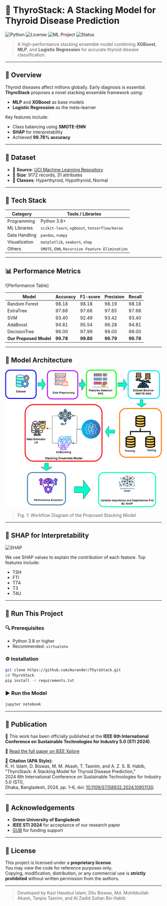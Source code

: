 
# 🧠 ThyroStack: A Stacking Model for Thyroid Disease Prediction

![Python](https://img.shields.io/badge/Python-3.8%2B-blue)
![License](https://img.shields.io/badge/License-MIT-green)
![ML Project](https://img.shields.io/badge/ML-Ensemble%20Learning-orange)
![Status](https://img.shields.io/badge/Status-Completed-brightgreen)

> A high-performance stacking ensemble model combining **XGBoost**, **MLP**, and **Logistic Regression** for accurate thyroid disease classification.

---

## 📌 Overview

Thyroid diseases affect millions globally. Early diagnosis is essential. **ThyroStack** proposes a novel stacking ensemble framework using:
- **MLP** and **XGBoost** as base models
- **Logistic Regression** as the meta-learner

Key features include:
- Class balancing using **SMOTE-ENN**
- **SHAP** for interpretability
- Achieved **99.78% accuracy**

---

## 📁 Dataset

- 📌 **Source**: [UCI Machine Learning Repository](https://archive.ics.uci.edu/ml/datasets/thyroid+disease)
- 🔢 **Size**: 9172 records, 31 attributes
- 🎯 **Classes**: Hyperthyroid, Hypothyroid, Normal

---

## 🔧 Tech Stack

| Category         | Tools / Libraries                          |
|------------------|--------------------------------------------|
| Programming      | Python 3.8+                                |
| ML Libraries     | `scikit-learn`, `xgboost`, `tensorflow/keras` |
| Data Handling    | `pandas`, `numpy`                          |
| Visualization    | `matplotlib`, `seaborn`, `shap`            |
| Others           | `SMOTE`, `ENN`, `Recursive Feature Elimination` |

---

## 📊 Performance Metrics

![Performance Table]

| Model              | Accuracy | F1-score | Precision | Recall |
|--------------------|----------|----------|-----------|--------|
| Random Forest      | 98.18    | 98.18    | 98.19     | 98.18  |
| ExtraTree          | 97.68    | 97.66    | 97.65     | 97.68  |
| SVM                | 93.40    | 92.49    | 93.42     | 93.40  |
| AdaBoost           | 94.81    | 95.54    | 96.28     | 94.81  |
| DecisionTree       | 98.00    | 97.99    | 98.00     | 98.00  |
| **Our Proposed Model** | **99.78** | **99.80** | **99.79** | **99.78** |

---

## 🧠 Model Architecture

![Workflow Diagram](./workflow_diagram.png)

> Fig. 1: Workflow Diagram of the Proposed Stacking Model

---

## 🧬 SHAP for Interpretability

![SHAP](https://raw.githubusercontent.com/slundberg/shap/master/docs/artwork/shap_diagram.png)

We use SHAP values to explain the contribution of each feature. Top features include:
- TSH
- FTI
- TT4
- T3
- T4U

---

## 🚀 Run This Project

### 🔍 Prerequisites
- Python 3.8 or higher
- Recommended: `virtualenv`

### ⚙️ Installation

```bash
git clone https://github.com/Aurander/ThyroStack.git
cd ThyroStack
pip install -r requirements.txt
```

### ▶️ Run the Model

```bash
jupyter notebook
```

---

## 📄 Publication

📝 This work has been officially published at the **IEEE 6th International Conference on Sustainable Technologies for Industry 5.0 (STI 2024)**.

🔗 [Read the full paper on IEEE Xplore](https://ieeexplore.ieee.org/document/10951130)

📘 **Citation (APA Style):**  
K. H. Islam, D. Biswas, M. M. Akash, T. Tasnim, and A. Z. S. B. Habib,  
"ThyroStack: A Stacking Model for Thyroid Disease Prediction,"  
2024 6th International Conference on Sustainable Technologies for Industry 5.0 (STI),  
Dhaka, Bangladesh, 2024, pp. 1–6, doi: [10.1109/STI58932.2024.10951130](https://doi.org/10.1109/STI58932.2024.10951130).

---

## 🤝 Acknowledgements

- **Green University of Bangladesh**
- **IEEE STI 2024** for acceptance of our research paper
- [GUB](https://publications.green.edu.bd/) for funding support

---

## 📄 License

This project is licensed under a **proprietary license**.  
You may view the code for reference purposes only.  
Copying, modification, distribution, or any commercial use is **strictly prohibited** without written permission from the authors.

---

> Developed by Kazi Hasebul Islam, Dilu Biswas, Md. Mohibbullah Akash, Tanpia Tasnim, and Al Zadid Sultan Bin Habib
